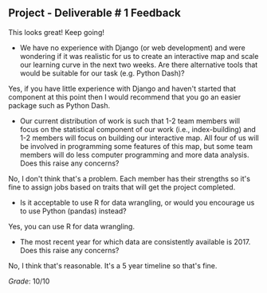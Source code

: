 ## Project - Deliverable \# 1 Feedback 

This looks great! Keep going! 

- We have no experience with Django (or web development) and were wondering if
it was realistic for us to create an interactive map and scale our learning curve in
the next two weeks.  Are there alternative tools that would be suitable for our
task (e.g. Python Dash)?

Yes, if you have little experience with Django and haven't started that component at this point then I would recommend that you go an easier package such as Python Dash. 

- Our current distribution of work is such that 1-2 team members will focus on the
statistical component of our work (i.e., index-building) and 1-2 members will
focus on building our interactive map.  All four of us will be involved in
programming some features of this map, but some team members will do less
computer programming and more data analysis.  Does this raise any concerns?


No, I don't think that's a problem. Each member has their strengths so it's fine to assign jobs based on traits that will get the project completed. 

- Is it acceptable to use R for data wrangling, or would you encourage us to use
Python (pandas) instead?

Yes, you can use R for data wrangling. 

- The most recent year for which data are consistently available is 2017.  Does this
raise any concerns?

No, I think that's reasonable. It's a 5 year timeline so that's fine. 

*Grade*: 10/10 
